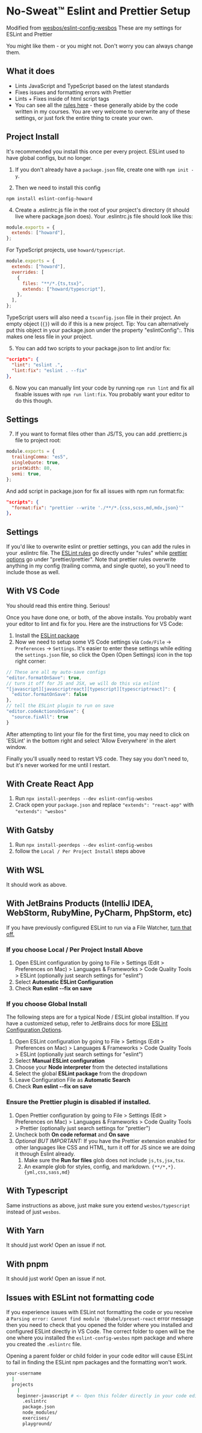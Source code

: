 # No-Sweat™ Eslint and Prettier Setup

Modified from [wesbos/eslint-config-wesbos](https://github.com/wesbos/eslint-config-wesbos)
These are my settings for ESLint and Prettier

You might like them - or you might not. Don't worry you can always change them.

## What it does

- Lints JavaScript and TypeScript based on the latest standards
- Fixes issues and formatting errors with Prettier
- Lints + Fixes inside of html script tags
- You can see all the [rules here](https://github.com/wesbos/eslint-config-wesbos/blob/master/.eslintrc.js) - these generally abide by the code written in my courses. You are very welcome to overwrite any of these settings, or just fork the entire thing to create your own.

## Project Install

It's recommended you install this once per every project. ESLint used to have global configs, but no longer.

<!-- TODO: Make an updated Youtube video -->

1. If you don't already have a `package.json` file, create one with `npm init -y`.

2. Then we need to install this config

```
npm install eslint-config-howard
```

4. Create a .eslintrc.js file in the root of your project's directory (it should live where package.json does). Your .eslintrc.js file should look like this:

```js
module.exports = {
  extends: ["howard"],
};
```

For TypeScript projects, use `howard/typescript`.

```js
module.exports = {
  extends: ["howard"],
  overrides: [
    {
      files: "**/*.{ts,tsx}",
      extends: ["howard/typescript"],
    },
  ],
};
```

TypeScript users will also need a `tsconfig.json` file in their project. An empty object (`{}`) will do if this is a new project.
Tip: You can alternatively put this object in your package.json under the property "eslintConfig":. This makes one less file in your project.

5. You can add two scripts to your package.json to lint and/or fix:

```json
"scripts": {
  "lint": "eslint .",
  "lint:fix": "eslint . --fix"
},
```

6. Now you can manually lint your code by running `npm run lint` and fix all fixable issues with `npm run lint:fix`. You probably want your editor to do this though.

## Settings

7. If you want to format files other than JS/TS, you can add .prettierrc.js file to project root:

```js
module.exports = {
  trailingComma: "es5",
  singleQuote: true,
  printWidth: 80,
  semi: true,
};
```

And add script in package.json for fix all issues with npm run format:fix:

```json
"scripts": {
  "format:fix": "prettier --write './**/*.{css,scss,md,mdx,json}'"
},
```

## Settings

If you'd like to overwrite eslint or prettier settings, you can add the rules in your .eslintrc file. The [ESLint rules](https://eslint.org/docs/latest/rules/) go directly under "rules" while [prettier options]() go under "prettier/prettier". Note that prettier rules overwrite anything in my config (trailing comma, and single quote), so you'll need to include those as well.

## With VS Code

You should read this entire thing. Serious!

Once you have done one, or both, of the above installs. You probably want your editor to lint and fix for you. Here are the instructions for VS Code:

1. Install the [ESLint package](https://marketplace.visualstudio.com/items?itemName=dbaeumer.vscode-eslint)
2. Now we need to setup some VS Code settings via `Code/File` → `Preferences` → `Settings`. It's easier to enter these settings while editing the `settings.json` file, so click the Open (Open Settings) icon in the top right corner:

```js
// These are all my auto-save configs
"editor.formatOnSave": true,
// turn it off for JS and JSX, we will do this via eslint
"[javascript][javascriptreact][typescript][typescriptreact]": {
  "editor.formatOnSave": false
},
// tell the ESLint plugin to run on save
"editor.codeActionsOnSave": {
  "source.fixAll": true
}
```

After attempting to lint your file for the first time, you may need to click on 'ESLint' in the bottom right and select 'Allow Everywhere' in the alert window.

Finally you'll usually need to restart VS code. They say you don't need to, but it's never worked for me until I restart.

## With Create React App

1. Run `npx install-peerdeps --dev eslint-config-wesbos`
1. Crack open your `package.json` and replace `"extends": "react-app"` with `"extends": "wesbos"`

## With Gatsby

1. Run `npx install-peerdeps --dev eslint-config-wesbos`
1. follow the `Local / Per Project Install` steps above

## With WSL

It should work as above.

## With JetBrains Products (IntelliJ IDEA, WebStorm, RubyMine, PyCharm, PhpStorm, etc)

If you have previously configured ESLint to run via a File Watcher, [turn that off.](https://www.jetbrains.com/help/idea/using-file-watchers.html#enableFileWatcher)

### If you choose Local / Per Project Install Above

1. Open ESLint configuration by going to File > Settings (Edit > Preferences on Mac) > Languages & Frameworks > Code Quality Tools > ESLint (optionally just search settings for "eslint")
1. Select **Automatic ESLint Configuration**
1. Check **Run eslint --fix on save**

### If you choose Global Install

The following steps are for a typical Node / ESLint global installtion. If you have a customized setup, refer to JetBrains docs for more [ESLint Configuration Options](https://www.jetbrains.com/help/webstorm/eslint.html#ws_js_eslint_manual_configuration).

1. Open ESLint configuration by going to File > Settings (Edit > Preferences on Mac) > Languages & Frameworks > Code Quality Tools > ESLint (optionally just search settings for "eslint")
1. Select **Manual ESLint configuration**
1. Choose your **Node interpreter** from the detected installations
1. Select the global **ESLint package** from the dropdown
1. Leave Configuration File as **Automatic Search**
1. Check **Run eslint --fix on save**

### Ensure the Prettier plugin is disabled if installed.

1. Open Prettier configuration by going to File > Settings (Edit > Preferences on Mac) > Languages & Frameworks > Code Quality Tools > Prettier (optionally just search settings for "prettier")
1. Uncheck both **On code reformat** and **On save**
1. _Optional BUT IMPORTANT:_ If you have the Prettier extension enabled for other languages like CSS and HTML, turn it off for JS since we are doing it through Eslint already.
   1. Make sure the **Run for files** glob does not include `js,ts,jsx,tsx`.
   2. An example glob for styles, config, and markdown. `{**/*,*}.{yml,css,sass,md}`

## With Typescript

Same instructions as above, just make sure you extend `wesbos/typescript` instead of just `wesbos`.

## With Yarn

It should just work! Open an issue if not.

## With pnpm

It should just work! Open an issue if not.

## Issues with ESLint not formatting code

If you experience issues with ESLint not formatting the code or you receive a `Parsing error: Cannot find module '@babel/preset-react` error message then you need to check that you opened the folder where you installed and configured ESLint directly in VS Code. The correct folder to open will be the one where you installed the `eslint-config-wesbos` npm package and where you created the `.eslintrc` file.

Opening a parent folder or child folder in your code editor will cause ESLint to fail in finding the ESLint npm packages and the formatting won't work.

```sh
your-username
  |
  projects
    |
    beginner-javascript # <- Open this folder directly in your code editor
      .eslintrc
      package.json
      node_modules/
      exercises/
      playground/
```
